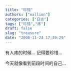 ```yaml
---
title: "珍惜"
authors: ["eallion"]
categories: ["日志"]
tags: ["珍惜","疼"]
draft: false
slug: "treasure"
date: "2008-11-24 17:39:29"
---
```


有人疼的时候...
记得要珍惜...

今天就像看到前段时间的自己...
